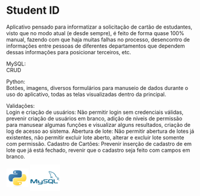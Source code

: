# Student ID

Aplicativo pensado para informatizar a solicitação de cartão de estudantes, visto que no modo atual (e desde sempre), é feito de forma quase 100% manual, fazendo com que haja muitas falhas no processo, desencontro de informações entre pessoas de diferentes departamentos que dependem dessas informações para posicionar terceiros, etc.

MySQL: <br>
CRUD

Python: <br>
Botões, imagens, diversos formulários para manuseio de dados durante o uso do aplicativo, todas as telas visualizadas dentro da principal.

Validações:<br> 
Login e criação de usuários: Não permitir login sem credenciais válidas, prevenir criação de usuários em branco, adição de níveis de permissão para manusear algumas funções e visualizar alguns resultados, criação de log de acesso ao sistema.
Abertura de lote: Não permitir abertura de lotes já existentes, não permitir excluir lote aberto, alterar e excluir lote somente com permissão.
Cadastro de Cartões: Prevenir inserção de cadastro de em lote que já está fechado, revenir que o cadastro seja feito com campos em branco.

<div>
  <img align="center" alt="alx-Python" height="50" width="60" src="https://raw.githubusercontent.com/devicons/devicon/master/icons/python/python-original.svg">
  <img align="center" alt="alx-MYSQL" height="70" width="80" src="https://github.com/devicons/devicon/blob/master/icons/mysql/mysql-plain-wordmark.svg">
</div>
